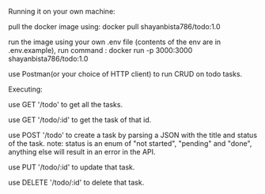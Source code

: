 Running it on your own machine:

pull the docker image using: docker pull shayanbista786/todo:1.0

run the image using your own .env file (contents of the env are in .env.example), run command : docker run -p 3000:3000 shayanbista786/todo:1.0

use Postman(or your choice of HTTP client) to run CRUD on todo tasks.


Executing:

use GET '/todo'  to get all the tasks.

use GET '/todo/:id' to get the task of that id.

use POST '/todo' to create a task by parsing a JSON with the title and status of the task. note: status is an enum of "not started", "pending" and "done", anything else will result in an error in the API.

use PUT '/todo/:id' to update that task.

use DELETE '/todo/:id' to delete that task.
